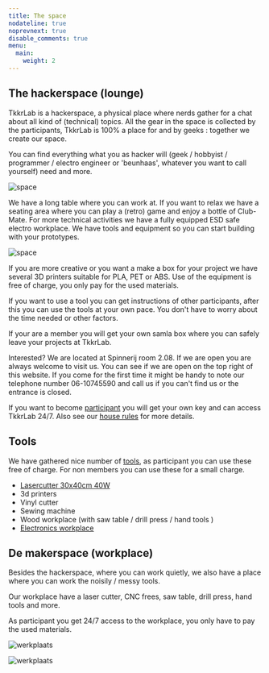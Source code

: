 ```yaml
---
title: The space
nodateline: true
noprevnext: true
disable_comments: true
menu:
  main:
    weight: 2
---
```


## The hackerspace (lounge)

TkkrLab is a hackerspace, a physical place where nerds gather for a chat about all kind of (technical) topics.
All the gear in the space is collected by the participants, TkkrLab is 100% a place for and by geeks : together we create our space.

You can find everything what you as hacker will (geek / hobbyist / programmer / electro engineer or 'beunhaas', whatever you want to call yourself) need and more.

![space](/space1.jpg)

We have a long table where you can work at. If you want to relax we have a seating area where you can play a (retro) game and enjoy a bottle of Club-Mate. For more technical activities we have a fully equipped ESD safe electro workplace. We have tools and equipment so you can start building with your prototypes.

![space](/space2.jpg)

If you are more creative or you want a make a box for your project we have several 3D printers suitable for PLA, PET or ABS. Use of the equipment is free of charge, you only pay for the used materials.

If you want to use a tool you can get instructions of other participants, after this you can use the tools at your own pace. You don't have to worry about the time needed or other factors.

If your are a member you will get your own samla box where you can safely leave your projects at TkkrLab. 

Interested? We are located at Spinnerij room 2.08. If we are open you are always welcome to visit us. You can see if we are open on the top right of this website. If you come for the first time it might be handy to note our telephone number 06-10745590 and call us if you can't find us or the entrance is closed.

If you want to become [participant](/deelnemer-worden) you will get your own key and can access TkkrLab 24/7. Also see our  [house rules](/wiki/Huisregels) for more details.

## Tools

We have gathered nice number of [tools](https://handleidingen.tkkrlab.space/gereedschappen/), as participant you can use these free of charge. For non members you can use these for a small charge.


* [Lasercutter 30x40cm 40W](https://handleidingen.tkkrlab.space/gereedschappen/lasercutter-cw3040/)
* 3d printers
* Vinyl cutter
* Sewing machine
* Wood workplace  (with saw table / drill press / hand tools ) 
* [Electronics workplace](https://handleidingen.tkkrlab.space/gereedschappen/#electronica-werkbank)

## De makerspace (workplace)

Besides the hackerspace, where you can work quietly, we also have a place where you can work the noisily / messy tools.

Our workplace have a laser cutter, CNC frees, saw table, drill press, hand tools and more.

As participant you get 24/7 access to the workplace, you only have to pay the used materials. 

![werkplaats](/werkplaats1.jpg)

![werkplaats](/werkplaats2.jpg)
